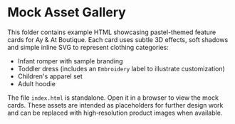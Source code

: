 # Mock Asset Gallery

This folder contains example HTML showcasing pastel-themed feature cards for Ay & At Boutique. Each card uses subtle 3D effects, soft shadows and simple inline SVG to represent clothing categories:

- Infant romper with sample branding
- Toddler dress (includes an `Embroidery` label to illustrate customization)
- Children's apparel set
- Adult hoodie

The file `index.html` is standalone. Open it in a browser to view the mock cards. These assets are intended as placeholders for further design work and can be replaced with high‑resolution product images when available.
